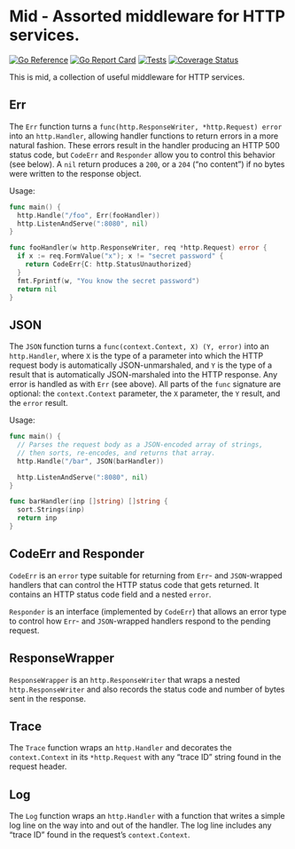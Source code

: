 # Mid - Assorted middleware for HTTP services.

[![Go Reference](https://pkg.go.dev/badge/github.com/bobg/mid.svg)](https://pkg.go.dev/github.com/bobg/mid)
[![Go Report Card](https://goreportcard.com/badge/github.com/bobg/mid)](https://goreportcard.com/report/github.com/bobg/mid)
[![Tests](https://github.com/bobg/mid/actions/workflows/go.yml/badge.svg)](https://github.com/bobg/mid/actions/workflows/go.yml)
[![Coverage Status](https://coveralls.io/repos/github/bobg/mid/badge.svg?branch=master)](https://coveralls.io/github/bobg/mid?branch=master)

This is mid,
a collection of useful middleware for HTTP services.

## Err

The `Err` function turns a `func(http.ResponseWriter, *http.Request) error`
into an `http.Handler`,
allowing handler functions to return errors in a more natural fashion.
These errors result in the handler producing an HTTP 500 status code,
but `CodeErr` and `Responder` allow you to control this behavior
(see below).
A `nil` return produces a `200`,
or a `204` (“no content”) if no bytes were written to the response object.

Usage:

```go
func main() {
  http.Handle("/foo", Err(fooHandler))
  http.ListenAndServe(":8080", nil)
}

func fooHandler(w http.ResponseWriter, req *http.Request) error {
  if x := req.FormValue("x"); x != "secret password" {
    return CodeErr{C: http.StatusUnauthorized}
  }
  fmt.Fprintf(w, "You know the secret password")
  return nil
}
```

## JSON

The `JSON` function turns a `func(context.Context, X) (Y, error)`
into an `http.Handler`,
where `X` is the type of a parameter into which the HTTP request body is automatically JSON-unmarshaled,
and `Y` is the type of a result that is automatically JSON-marshaled into the HTTP response.
Any error is handled as with `Err`
(see above).
All parts of the `func` signature are optional:
the `context.Context` parameter,
the `X` parameter,
the `Y` result,
and the `error` result.

Usage:

```go
func main() {
  // Parses the request body as a JSON-encoded array of strings,
  // then sorts, re-encodes, and returns that array.
  http.Handle("/bar", JSON(barHandler))

  http.ListenAndServe(":8080", nil)
}

func barHandler(inp []string) []string {
  sort.Strings(inp)
  return inp
}
```

## CodeErr and Responder

`CodeErr` is an `error` type suitable for returning from `Err`- and `JSON`-wrapped handlers that can control the HTTP status code that gets returned.
It contains an HTTP status code field and a nested `error`.

`Responder` is an interface
(implemented by `CodeErr`)
that allows an error type to control how `Err`- and `JSON`-wrapped handlers respond to the pending request.

## ResponseWrapper

`ResponseWrapper` is an `http.ResponseWriter` that wraps a nested `http.ResponseWriter` and also records the status code and number of bytes sent in the response.

## Trace

The `Trace` function wraps an `http.Handler` and decorates the `context.Context` in its `*http.Request` with any “trace ID” string found in the request header.

## Log

The `Log` function wraps an `http.Handler` with a function that writes a simple log line on the way into and out of the handler.
The log line includes any “trace ID” found in the request’s `context.Context`.
